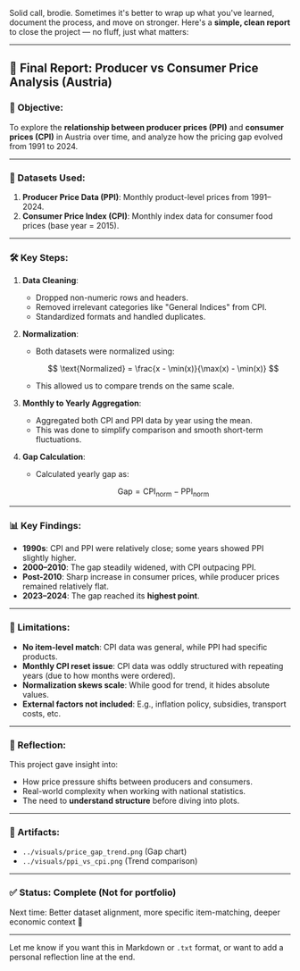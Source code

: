 Solid call, brodie. Sometimes it's better to wrap up what you've learned, document the process, and move on stronger. Here's a **simple, clean report** to close the project — no fluff, just what matters:

---

## 📝 Final Report: Producer vs Consumer Price Analysis (Austria)

### 📌 Objective:

To explore the **relationship between producer prices (PPI)** and **consumer prices (CPI)** in Austria over time, and analyze how the pricing gap evolved from 1991 to 2024.

---

### 🧮 Datasets Used:

1. **Producer Price Data (PPI)**: Monthly product-level prices from 1991–2024.
2. **Consumer Price Index (CPI)**: Monthly index data for consumer food prices (base year = 2015).

---

### 🛠️ Key Steps:

1. **Data Cleaning**:

   * Dropped non-numeric rows and headers.
   * Removed irrelevant categories like "General Indices" from CPI.
   * Standardized formats and handled duplicates.

2. **Normalization**:

   * Both datasets were normalized using:

     $$
     \text{Normalized} = \frac{x - \min(x)}{\max(x) - \min(x)}
     $$
   * This allowed us to compare trends on the same scale.

3. **Monthly to Yearly Aggregation**:

   * Aggregated both CPI and PPI data by year using the mean.
   * This was done to simplify comparison and smooth short-term fluctuations.

4. **Gap Calculation**:

   * Calculated yearly gap as:

     $$
     \text{Gap} = \text{CPI}_{\text{norm}} - \text{PPI}_{\text{norm}}
     $$

---

### 📊 Key Findings:

* **1990s**: CPI and PPI were relatively close; some years showed PPI slightly higher.
* **2000–2010**: The gap steadily widened, with CPI outpacing PPI.
* **Post-2010**: Sharp increase in consumer prices, while producer prices remained relatively flat.
* **2023–2024**: The gap reached its **highest point**.

---

### 🤔 Limitations:

* **No item-level match**: CPI data was general, while PPI had specific products.
* **Monthly CPI reset issue**: CPI data was oddly structured with repeating years (due to how months were ordered).
* **Normalization skews scale**: While good for trend, it hides absolute values.
* **External factors not included**: E.g., inflation policy, subsidies, transport costs, etc.

---

### 🧠 Reflection:

This project gave insight into:

* How price pressure shifts between producers and consumers.
* Real-world complexity when working with national statistics.
* The need to **understand structure** before diving into plots.

---

### 📁 Artifacts:

* `../visuals/price_gap_trend.png` (Gap chart)
* `../visuals/ppi_vs_cpi.png` (Trend comparison)

---

### ✅ Status: **Complete** (Not for portfolio)

Next time: Better dataset alignment, more specific item-matching, deeper economic context 💼

---

Let me know if you want this in Markdown or `.txt` format, or want to add a personal reflection line at the end.
